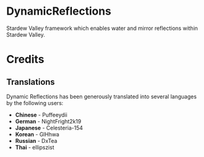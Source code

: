 # DynamicReflections
 Stardew Valley framework which enables water and mirror reflections within Stardew Valley.

# Credits
## Translations
Dynamic Reflections has been generously translated into several languages by the following users:

* **Chinese** - Puffeeydii
* **German** - NightFright2k19
* **Japanese** - Celesteria-154
* **Korean** - GlHhwa
* **Russian** - DxTea
* **Thai** - ellipszist
